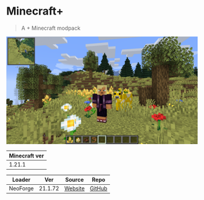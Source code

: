 # Minecraft+
> A + Minecraft modpack

![thumbnail](assets/thumbnail.png)

| Minecraft ver |
| ------------- |
| 1.21.1        |

| Loader   | Ver     | Source                                                       | Repo                                            |
| -------- | ------- | ------------------------------------------------------------ | ----------------------------------------------- |
| NeoForge | 21.1.72 | [Website](https://projects.neoforged.net/neoforged/neoforge) | [GitHub](https://github.com/neoforged/neoforge) |
